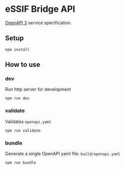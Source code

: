 # eSSIF Bridge API

[OpenAPI 3](https://github.com/OAI/OpenAPI-Specification) service specification.


## Setup

```
npm install
```

## How to use

### dev

Run http server for development

```
npm run dev
```

### validate

Validates `openapi.yaml`

```
npm run validate
```

### bundle

Generate a single OpenAPI yaml file: `build/openapi.yaml`
```
npm run bundle
```

